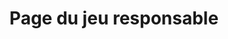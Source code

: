 ---
title: "Page du jeu responsable"
description: "Bienvenue sur le site des casinos du Québec"
navigation:
  title: Jeu responsable
  _path: https://societe.lotoquebec.com/fr/responsabilite-societale/jeu-responsable
---
